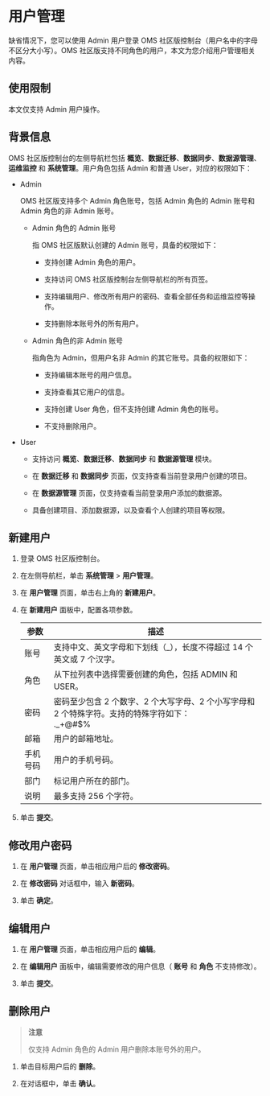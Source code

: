 # 用户管理

缺省情况下，您可以使用 Admin 用户登录 OMS 社区版控制台（用户名中的字母不区分大小写）。OMS 社区版支持不同角色的用户，本文为您介绍用户管理相关内容。

## 使用限制

本文仅支持 Admin 用户操作。

## 背景信息

OMS 社区版控制台的左侧导航栏包括 **概览**、**数据迁移**、**数据同步**、**数据源管理**、**运维监控** 和 **系统管理**。用户角色包括 Admin 和普通 User，对应的权限如下：

* Admin
  
  OMS 社区版支持多个 Admin 角色账号，包括 Admin 角色的 Admin 账号和 Admin 角色的非 Admin 账号。

  * Admin 角色的 Admin 账号
  
    指 OMS 社区版默认创建的 Admin 账号，具备的权限如下：

    * 支持创建 Admin 角色的用户。

    * 支持访问 OMS 社区版控制台左侧导航栏的所有页签。

    * 支持编辑用户、修改所有用户的密码、查看全部任务和运维监控等操作。

    * 支持删除本账号外的所有用户。
  
  * Admin 角色的非 Admin 账号

    指角色为 Admin，但用户名非 Admin 的其它账号。具备的权限如下：

    * 支持编辑本账号的用户信息。

    * 支持查看其它用户的信息。

    * 支持创建 User 角色，但不支持创建 Admin 角色的账号。

    * 不支持删除用户。

* User
  
  * 支持访问 **概览**、**数据迁移**、**数据同步** 和 **数据源管理** 模块。

  * 在 **数据迁移** 和 **数据同步** 页面，仅支持查看当前登录用户创建的项目。

  * 在 **数据源管理** 页面，仅支持查看当前登录用户添加的数据源。

  * 具备创建项目、添加数据源，以及查看个人创建的项目等权限。

## 新建用户

1. 登录 OMS 社区版控制台。

2. 在左侧导航栏，单击 **系统管理** \> **用户管理**。

3. 在 **用户管理** 页面，单击右上角的 **新建用户**。

4. 在 **新建用户** 面板中，配置各项参数。

   |  参数  |                                    描述                                    |
   |------|--------------------------------------------------------------------------|
   | 账号   | 支持中文、英文字母和下划线（_），长度不得超过 14 个英文或 7 个汉字。                                   |
   | 角色   | 从下拉列表中选择需要创建的角色，包括 ADMIN 和 USER。                                                  |
   | 密码   | 密码至少包含 2 个数字、2 个大写字母、2 个小写字母和 2 个特殊字符。支持的特殊字符如下： <br>._+@#$% |
   | 邮箱   | 用户的邮箱地址。                                                                 |
   | 手机号码 | 用户的手机号码。                                                                 |
   | 部门   | 标记用户所在的部门。                                                               |
   | 说明   | 最多支持 256 个字符。                                                            |

5. 单击 **提交**。

## 修改用户密码

1. 在 **用户管理** 页面，单击相应用户后的 **修改密码**。

2. 在 **修改密码** 对话框中，输入 **新密码**。

3. 单击 **确定**。

## 编辑用户

1. 在 **用户管理** 页面，单击相应用户后的 **编辑**。

2. 在 **编辑用户** 面板中，编辑需要修改的用户信息（ **账号** 和 **角色** 不支持修改）。

3. 单击 **提交**。

## 删除用户

>**注意**
>
>仅支持 Admin 角色的 Admin 用户删除本账号外的用户。

1. 单击目标用户后的 **删除**。

2. 在对话框中，单击 **确认**。